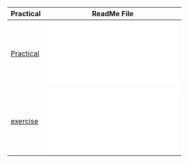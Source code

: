 | Practical | ReadMe File |
|-----------|--------|
|[Practical](./Practical)|![Practial01_ReadMe](./Practical/README.md)|
|[exercise](./exercise)|![exercise01_ReadMe](./exercise/README.md)|
